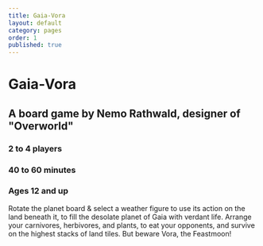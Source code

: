 ```yaml
---
title: Gaia-Vora
layout: default
category: pages
order: 1
published: true
---
```


# Gaia-Vora
## A board game by Nemo Rathwald, designer of "Overworld"
### 2 to 4 players
### 40 to 60 minutes
### Ages 12 and up

Rotate the planet board & select a weather figure to use its action on the land beneath it, to fill the desolate planet of Gaia with verdant life. Arrange your carnivores, herbivores, and plants, to eat your opponents, and survive on the highest stacks of land tiles. But beware Vora, the Feastmoon!
